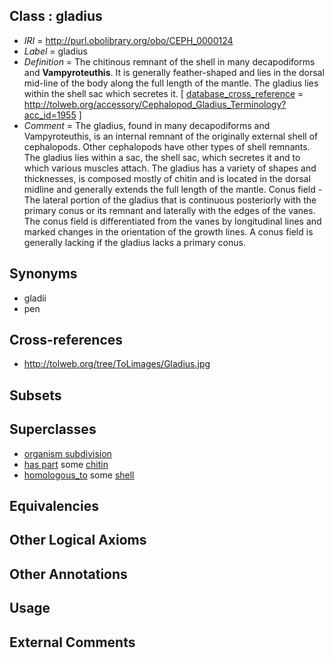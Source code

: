 
## Class : gladius

 * *IRI* = http://purl.obolibrary.org/obo/CEPH_0000124
 * *Label* = gladius
 * *Definition* = The chitinous remnant of the shell in many decapodiforms and <strong>Vampyroteuthis</strong>. It is generally feather-shaped and lies in the dorsal mid-line of the body along the full length of the mantle. The gladius lies within the shell sac which secretes it. [ [database_cross_reference](../../ef/oboInOwl#hasDbXref.md) = http://tolweb.org/accessory/Cephalopod_Gladius_Terminology?acc_id=1955 ]
 * *Comment* = The gladius, found in many decapodiforms and Vampyroteuthis, is an internal remnant of the originally external shell of cephalopods. Other cephalopods have other types of shell remnants. The gladius lies within a sac, the shell sac, which secretes it and to which various muscles attach. The gladius has a variety of shapes and thicknesses, is composed mostly of chitin and is located in the dorsal midline and generally extends the full length of the mantle. Conus field - The lateral portion of the gladius that is continuous posteriorly with the primary conus or its remnant and laterally with the edges of the vanes. The conus field is differentiated from the vanes by longitudinal lines and marked changes in the orientation of the growth lines. A conus field is generally lacking if the gladius lacks a primary conus.

## Synonyms

 * gladii
 * pen

## Cross-references

 * http://tolweb.org/tree/ToLimages/Gladius.jpg

## Subsets


## Superclasses

 * [organism subdivision](../../UBERON/75/UBERON_0000475.md)
 * [has part](../../BFO/51/BFO_0000051.md) some [chitin](../../CEPH/59/CEPH_0000059.md)
 * [homologous_to](../../CEPH/07/CEPH_0001007.md) some [shell](../../UBERON/12/UBERON_0006612.md)

## Equivalencies


## Other Logical Axioms


## Other Annotations


## Usage


## External Comments

